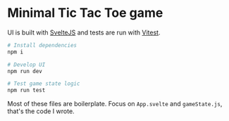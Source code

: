 # Minimal Tic Tac Toe game

UI is built with [SvelteJS](https://svelte.dev/) and tests are run with [Vitest](https://vitest.dev/).

```sh
# Install dependencies
npm i

# Develop UI
npm run dev

# Test game state logic
npm run test
```

Most of these files are boilerplate. Focus on `App.svelte` and `gameState.js`, that's the code I wrote.
